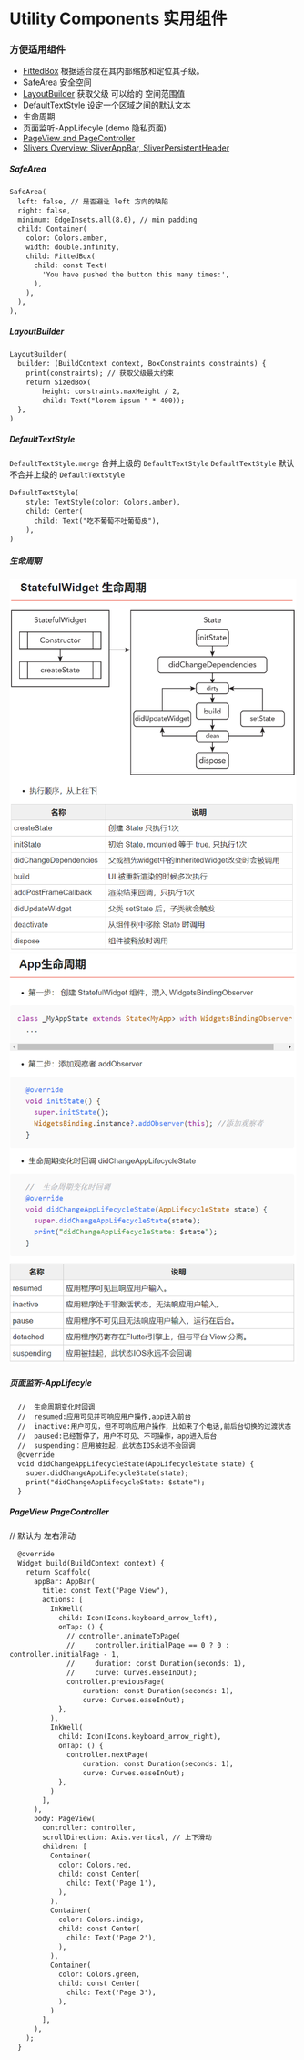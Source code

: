 # Utility Components 实用组件

### 方便适用组件
- [FittedBox](https://api.flutter.dev/flutter/widgets/FittedBox-class.html) 根据适合度在其内部缩放和定位其子级。    
- SafeArea 安全空间
- [LayoutBuilder](https://book.flutterchina.club/chapter4/layoutbuilder.html)  获取父级 可以给的 空间范围值
- DefaultTextStyle 设定一个区域之间的默认文本
- 生命周期
- 页面监听-AppLifecyle (demo 隐私页面)
- [PageView and PageController](https://www.youtube.com/watch?v=sFXg-phkbQU) 
- [Slivers Overview: SliverAppBar, SliverPersistentHeader](https://www.youtube.com/watch?v=E3-WdYBrEDc)

##### SafeArea

``` 
SafeArea(
  left: false, // 是否避让 left 方向的缺陷
  right: false,
  minimum: EdgeInsets.all(8.0), // min padding
  child: Container(
    color: Colors.amber,
    width: double.infinity,
    child: FittedBox(
      child: const Text(
        'You have pushed the button this many times:',
      ),
    ),
  ),
),
```

##### LayoutBuilder

``` 
LayoutBuilder(
  builder: (BuildContext context, BoxConstraints constraints) {
    print(constraints); // 获取父级最大约束
    return SizedBox(
        height: constraints.maxHeight / 2,
        child: Text("lorem ipsum " * 400));
  },
)
```

##### DefaultTextStyle

`DefaultTextStyle.merge` 合并上级的 `DefaultTextStyle`
`DefaultTextStyle` 默认不合并上级的 `DefaultTextStyle`

``` 
DefaultTextStyle(
    style: TextStyle(color: Colors.amber),
    child: Center(
      child: Text("吃不葡萄不吐葡萄皮"),
    ),
)
```





##### 生命周期

![](./life.png)
![](./life2.png)

##### 页面监听-AppLifecyle

``` 
  //  生命周期变化时回调
  //  resumed:应用可见并可响应用户操作,app进入前台
  //  inactive:用户可见，但不可响应用户操作，比如来了个电话,前后台切换的过渡状态
  //  paused:已经暂停了，用户不可见、不可操作，app进入后台
  //  suspending：应用被挂起，此状态IOS永远不会回调
  @override
  void didChangeAppLifecycleState(AppLifecycleState state) {
    super.didChangeAppLifecycleState(state);
    print("didChangeAppLifecycleState: $state");
  }
```


##### PageView PageController


// 默认为 左右滑动
``` 
  @override
  Widget build(BuildContext context) {
    return Scaffold(
      appBar: AppBar(
        title: const Text("Page View"),
        actions: [
          InkWell(
            child: Icon(Icons.keyboard_arrow_left),
            onTap: () {
              // controller.animateToPage(
              //     controller.initialPage == 0 ? 0 : controller.initialPage - 1,
              //     duration: const Duration(seconds: 1),
              //     curve: Curves.easeInOut);
              controller.previousPage(
                  duration: const Duration(seconds: 1),
                  curve: Curves.easeInOut);
            },
          ),
          InkWell(
            child: Icon(Icons.keyboard_arrow_right),
            onTap: () {
              controller.nextPage(
                  duration: const Duration(seconds: 1),
                  curve: Curves.easeInOut);
            },
          )
        ],
      ),
      body: PageView(
        controller: controller,
        scrollDirection: Axis.vertical, // 上下滑动
        children: [
          Container(
            color: Colors.red,
            child: const Center(
              child: Text('Page 1'),
            ),
          ),
          Container(
            color: Colors.indigo,
            child: const Center(
              child: Text('Page 2'),
            ),
          ),
          Container(
            color: Colors.green,
            child: const Center(
              child: Text('Page 3'),
            ),
          )
        ],
      ),
    );
  }
```